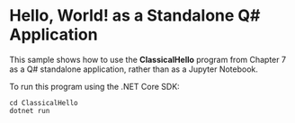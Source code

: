 # Hello, World! as a Standalone Q# Application

This sample shows how to use the **ClassicalHello** program from Chapter 7 as a Q# standalone application, rather than as a Jupyter Notebook.

To run this program using the .NET Core SDK:

```dotnetcli
cd ClassicalHello
dotnet run
```
